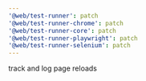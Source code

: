 ```yaml
---
'@web/test-runner': patch
'@web/test-runner-chrome': patch
'@web/test-runner-core': patch
'@web/test-runner-playwright': patch
'@web/test-runner-selenium': patch
---
```


track and log page reloads
